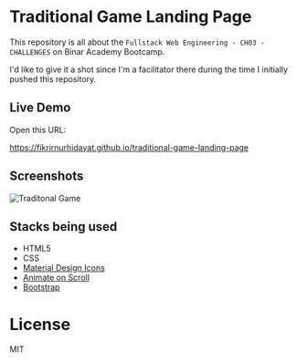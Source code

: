 # Traditional Game Landing Page

This repository is all about the `Fullstack Web Engineering - CH03 - CHALLENGES` on Binar Academy Bootcamp.

I'd like to give it a shot since I'm a facilitator there during the time I initially pushed this repository.

## Live Demo

Open this URL:

https://fikrirnurhidayat.github.io/traditional-game-landing-page

## Screenshots

![Traditonal Game](.assets/screenshot.png)

## Stacks being used

- HTML5
- CSS
- [Material Design Icons](https://materialdesignicons.com)
- [Animate on Scroll](https://michalsnik.github.io/aos)
- [Bootstrap](https://getbootstrap.com)

# License

MIT
